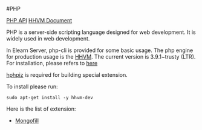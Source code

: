 #PHP

[PHP API](http://php.net/manual/en/index.php) [HHVM Document](http://docs.hhvm.com/)

PHP is a server-side scripting language designed for web development.
It is widely used in web development.

In Elearn Server, php-cli is provided for some basic usage.
The php engine for production usage is the [HHVM](http://hhvm.com/).
The current version is 3.9.1~trusty (LTR).
For installation, please refers to [here](https://github.com/facebook/hhvm/wiki/Prebuilt-packages-on-Ubuntu-14.04)

[hphpiz](https://github.com/facebook/hhvm/tree/master/hphp/tools/hphpize) is required for building special extension.

To install please run:

````
sudo apt-get install -y hhvm-dev
````

Here is the list of extension:

- [Mongofill](https://github.com/mongofill/mongofill-hhvm)
